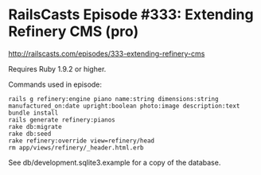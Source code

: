 # RailsCasts Episode #333: Extending Refinery CMS (pro)

http://railscasts.com/episodes/333-extending-refinery-cms

Requires Ruby 1.9.2 or higher.

Commands used in episode:

```
rails g refinery:engine piano name:string dimensions:string manufactured_on:date upright:boolean photo:image description:text
bundle install
rails generate refinery:pianos
rake db:migrate
rake db:seed
rake refinery:override view=refinery/head
rm app/views/refinery/_header.html.erb
```

See db/development.sqlite3.example for a copy of the database.